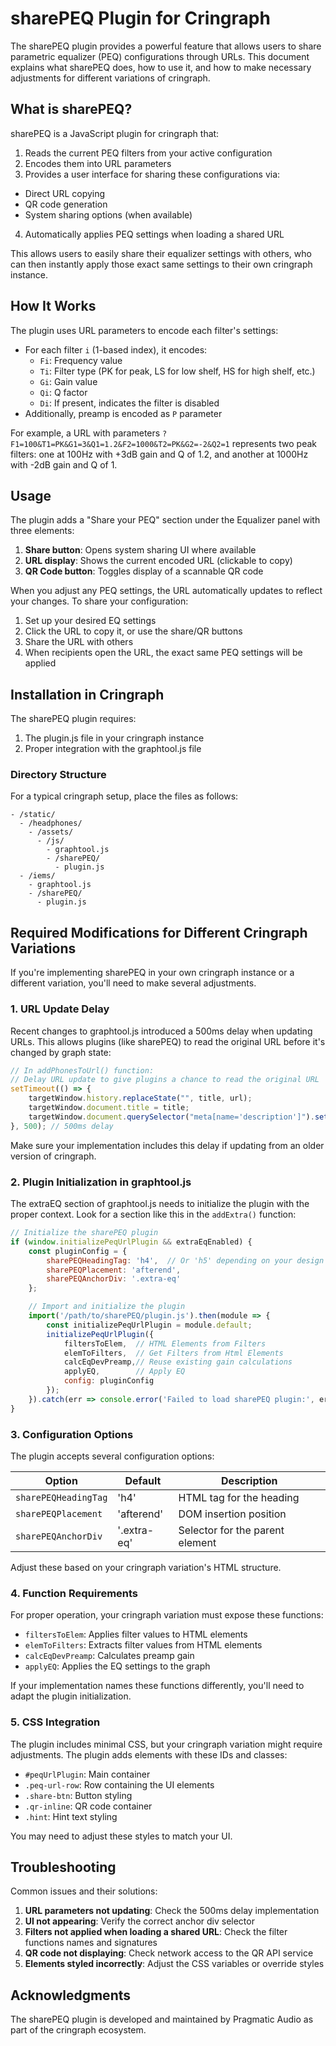# sharePEQ Plugin for Cringraph

The sharePEQ plugin provides a powerful feature that allows users to share parametric equalizer (PEQ) configurations through URLs. This document explains what sharePEQ does, how to use it, and how to make necessary adjustments for different variations of cringraph.

## What is sharePEQ?

sharePEQ is a JavaScript plugin for cringraph that:

1. Reads the current PEQ filters from your active configuration
2. Encodes them into URL parameters
3. Provides a user interface for sharing these configurations via:
  - Direct URL copying
  - QR code generation
  - System sharing options (when available)
4. Automatically applies PEQ settings when loading a shared URL

This allows users to easily share their equalizer settings with others, who can then instantly apply those exact same settings to their own cringraph instance.

## How It Works

The plugin uses URL parameters to encode each filter's settings:
- For each filter `i` (1-based index), it encodes:
  - `Fi`: Frequency value
  - `Ti`: Filter type (PK for peak, LS for low shelf, HS for high shelf, etc.)
  - `Gi`: Gain value
  - `Qi`: Q factor
  - `Di`: If present, indicates the filter is disabled
- Additionally, preamp is encoded as `P` parameter

For example, a URL with parameters `?F1=100&T1=PK&G1=3&Q1=1.2&F2=1000&T2=PK&G2=-2&Q2=1` represents two peak filters: one at 100Hz with +3dB gain and Q of 1.2, and another at 1000Hz with -2dB gain and Q of 1.

## Usage

The plugin adds a "Share your PEQ" section under the Equalizer panel with three elements:

1. **Share button**: Opens system sharing UI where available
2. **URL display**: Shows the current encoded URL (clickable to copy)
3. **QR Code button**: Toggles display of a scannable QR code

When you adjust any PEQ settings, the URL automatically updates to reflect your changes. To share your configuration:

1. Set up your desired EQ settings
2. Click the URL to copy it, or use the share/QR buttons
3. Share the URL with others
4. When recipients open the URL, the exact same PEQ settings will be applied

## Installation in Cringraph

The sharePEQ plugin requires:

1. The plugin.js file in your cringraph instance
2. Proper integration with the graphtool.js file

### Directory Structure

For a typical cringraph setup, place the files as follows:

```
- /static/
  - /headphones/
    - /assets/
      - /js/
        - graphtool.js
        - /sharePEQ/
          - plugin.js
  - /iems/
    - graphtool.js
    - /sharePEQ/
      - plugin.js
```

## Required Modifications for Different Cringraph Variations

If you're implementing sharePEQ in your own cringraph instance or a different variation, you'll need to make several adjustments.

### 1. URL Update Delay

Recent changes to graphtool.js introduced a 500ms delay when updating URLs. This allows plugins (like sharePEQ) to read the original URL before it's changed by graph state:

```javascript
// In addPhonesToUrl() function:
// Delay URL update to give plugins a chance to read the original URL
setTimeout(() => {
    targetWindow.history.replaceState("", title, url);
    targetWindow.document.title = title;
    targetWindow.document.querySelector("meta[name='description']").setAttribute("content",baseDescription + ", including " + namesCombined +".");
}, 500); // 500ms delay
```

Make sure your implementation includes this delay if updating from an older version of cringraph.

### 2. Plugin Initialization in graphtool.js

The extraEQ section of graphtool.js needs to initialize the plugin with the proper context. Look for a section like this in the `addExtra()` function:

```javascript
// Initialize the sharePEQ plugin
if (window.initializePeqUrlPlugin && extraEqEnabled) {
    const pluginConfig = {
        sharePEQHeadingTag: 'h4',  // Or 'h5' depending on your design
        sharePEQPlacement: 'afterend',
        sharePEQAnchorDiv: '.extra-eq'
    };

    // Import and initialize the plugin
    import('/path/to/sharePEQ/plugin.js').then(module => {
        const initializePeqUrlPlugin = module.default;
        initializePeqUrlPlugin({
            filtersToElem,  // HTML Elements from Filters
            elemToFilters,  // Get Filters from Html Elements
            calcEqDevPreamp,// Reuse existing gain calculations
            applyEQ,        // Apply EQ
            config: pluginConfig
        });
    }).catch(err => console.error('Failed to load sharePEQ plugin:', err));
}
```

### 3. Configuration Options

The plugin accepts several configuration options:

| Option | Default | Description |
|--------|---------|-------------|
| `sharePEQHeadingTag` | 'h4' | HTML tag for the heading |
| `sharePEQPlacement` | 'afterend' | DOM insertion position |
| `sharePEQAnchorDiv` | '.extra-eq' | Selector for the parent element |

Adjust these based on your cringraph variation's HTML structure.

### 4. Function Requirements

For proper operation, your cringraph variation must expose these functions:

- `filtersToElem`: Applies filter values to HTML elements
- `elemToFilters`: Extracts filter values from HTML elements
- `calcEqDevPreamp`: Calculates preamp gain
- `applyEQ`: Applies the EQ settings to the graph

If your implementation names these functions differently, you'll need to adapt the plugin initialization.

### 5. CSS Integration

The plugin includes minimal CSS, but your cringraph variation might require adjustments. The plugin adds elements with these IDs and classes:

- `#peqUrlPlugin`: Main container
- `.peq-url-row`: Row containing the UI elements
- `.share-btn`: Button styling
- `.qr-inline`: QR code container
- `.hint`: Hint text styling

You may need to adjust these styles to match your UI.

## Troubleshooting

Common issues and their solutions:

1. **URL parameters not updating**: Check the 500ms delay implementation
2. **UI not appearing**: Verify the correct anchor div selector
3. **Filters not applied when loading a shared URL**: Check the filter functions names and signatures
4. **QR code not displaying**: Check network access to the QR API service
5. **Elements styled incorrectly**: Adjust the CSS variables or override styles

## Acknowledgments

The sharePEQ plugin is developed and maintained by Pragmatic Audio as part of the cringraph ecosystem.
